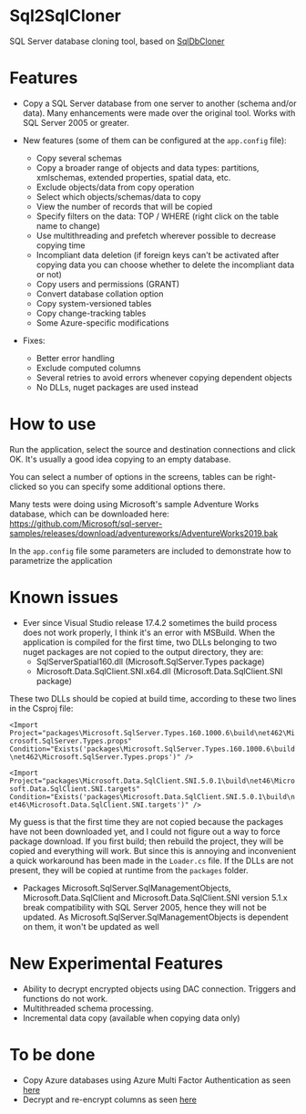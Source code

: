 # Sql2SqlCloner
SQL Server database cloning tool, based on [SqlDbCloner](https://www.codeproject.com/Articles/994806/SQL-Server-Database-Cloning-Tool-using-Csharp)

# Features
* Copy a SQL Server database from one server to another (schema and/or data). Many enhancements were made over the original tool. Works with SQL Server 2005 or greater.

* New features (some of them can be configured at the `app.config` file):  
  * Copy several schemas
  * Copy a broader range of objects and data types: partitions, xmlschemas, extended properties, spatial data, etc.
  * Exclude objects/data from copy operation
  * Select which objects/schemas/data to copy
  * View the number of records that will be copied
  * Specify filters on the data: TOP / WHERE (right click on the table name to change)
  * Use multithreading and prefetch wherever possible to decrease copying time
  * Incompliant data deletion (if foreign keys can't be activated after copying data you can choose whether to delete the incompliant data or not)
  * Copy users and permissions (GRANT)
  * Convert database collation option
  * Copy system-versioned tables
  * Copy change-tracking tables
  * Some Azure-specific modifications  

* Fixes:
  * Better error handling
  * Exclude computed columns
  * Several retries to avoid errors whenever copying dependent objects
  * No DLLs, nuget packages are used instead

# How to use
Run the application, select the source and destination connections and click OK. It's usually a good idea copying to an empty database.

You can select a number of options in the screens, tables can be right-clicked so you can specify some additional options there.

Many tests were doing using Microsoft's sample Adventure Works database, which can be downloaded here:
https://github.com/Microsoft/sql-server-samples/releases/download/adventureworks/AdventureWorks2019.bak

In the `app.config` file some parameters are included to demonstrate how to parametrize the application

# Known issues
- Ever since Visual Studio release 17.4.2 sometimes the build process does not work properly, I think it's an error with MSBuild. When the application is compiled for the first time, two DLLs belonging to two nuget packages are not copied to the output directory, they are:
  - SqlServerSpatial160.dll (Microsoft.SqlServer.Types package)
  - Microsoft.Data.SqlClient.SNI.x64.dll (Microsoft.Data.SqlClient.SNI package)

These two DLLs should be copied at build time, according to these two lines in the Csproj file:

`<Import Project="packages\Microsoft.SqlServer.Types.160.1000.6\build\net462\Microsoft.SqlServer.Types.props" Condition="Exists('packages\Microsoft.SqlServer.Types.160.1000.6\build\net462\Microsoft.SqlServer.Types.props')" />`

`<Import Project="packages\Microsoft.Data.SqlClient.SNI.5.0.1\build\net46\Microsoft.Data.SqlClient.SNI.targets" Condition="Exists('packages\Microsoft.Data.SqlClient.SNI.5.0.1\build\net46\Microsoft.Data.SqlClient.SNI.targets')" />`

My guess is that the first time they are not copied because the packages have not been downloaded yet, and I could not figure out a way to force package download. If you first build; then rebuild the project, they will be copied and everything will work. But since this is annoying and inconvenient a quick workaround has been made in the `Loader.cs` file. If the DLLs are not present, they will be copied at runtime from the `packages` folder.

- Packages Microsoft.SqlServer.SqlManagementObjects, Microsoft.Data.SqlClient and Microsoft.Data.SqlClient.SNI version 5.1.x break compatibility with SQL Server 2005, hence they will not be updated. As Microsoft.SqlServer.SqlManagementObjects is dependent on them, it won't be updated as well

# New Experimental Features
* Ability to decrypt encrypted objects using DAC connection. Triggers and functions do not work.
* Multithreaded schema processing.
* Incremental data copy (available when copying data only)

# To be done
* Copy Azure databases using Azure Multi Factor Authentication as seen [here](https://stackoverflow.com/questions/60564462/how-to-connect-to-a-database-using-active-directory-login-and-multifactor-authen)
* Decrypt and re-encrypt columns as seen [here](https://learn.microsoft.com/en-us/sql/t-sql/functions/decryptbykey-transact-sql?view=sql-server-ver16)
 